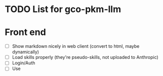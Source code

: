 # TODO List for gco-pkm-llm

# Front end
- [ ] Show markdown nicely in web client (convert to html, maybe dynamically)
- [ ] Load skills properly (they're pseudo-skills, not uploaded to Anthropic)
- [ ] Login/Auth
- [ ] Use 
